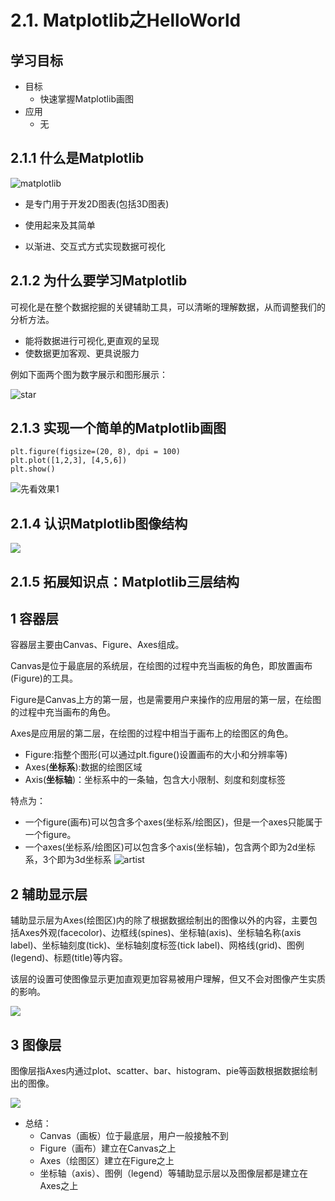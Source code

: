 # 2.1. Matplotlib之HelloWorld

学习目标
----

*   目标
    *   快速掌握Matplotlib画图
*   应用
    *   无

2.1.1 什么是Matplotlib
-------------------

![matplotlib](../images/matplotlib.png)

*   是专门用于开发2D图表(包括3D图表)

*   使用起来及其简单

*   以渐进、交互式方式实现数据可视化

2.1.2 为什么要学习Matplotlib
----------------------

可视化是在整个数据挖掘的关键辅助工具，可以清晰的理解数据，从而调整我们的分析方法。

*   能将数据进行可视化,更直观的呈现
*   使数据更加客观、更具说服力

例如下面两个图为数字展示和图形展示：

![star](../images/star.png)

2.1.3 实现一个简单的Matplotlib画图
-------------------------

    plt.figure(figsize=(20, 8), dpi = 100)
    plt.plot([1,2,3], [4,5,6])
    plt.show()


![先看效果1](../images/先看效果1.png)

2.1.4 认识Matplotlib图像结构
----------------------

![](../images/matplotlib图像结构.jpeg)

2.1.5 拓展知识点：Matplotlib三层结构
--------------------------

1 容器层
-----

容器层主要由Canvas、Figure、Axes组成。

Canvas是位于最底层的系统层，在绘图的过程中充当画板的角色，即放置画布(Figure)的工具。

Figure是Canvas上方的第一层，也是需要用户来操作的应用层的第一层，在绘图的过程中充当画布的角色。

Axes是应用层的第二层，在绘图的过程中相当于画布上的绘图区的角色。

*   Figure:指整个图形(可以通过plt.figure()设置画布的大小和分辨率等)
*   Axes(**坐标系**):数据的绘图区域
*   Axis(**坐标轴**)：坐标系中的一条轴，包含大小限制、刻度和刻度标签

特点为：

*   一个figure(画布)可以包含多个axes(坐标系/绘图区)，但是一个axes只能属于一个figure。
*   一个axes(坐标系/绘图区)可以包含多个axis(坐标轴)，包含两个即为2d坐标系，3个即为3d坐标系 ![artist](../images/artist.png)

2 辅助显示层
-------

辅助显示层为Axes(绘图区)内的除了根据数据绘制出的图像以外的内容，主要包括Axes外观(facecolor)、边框线(spines)、坐标轴(axis)、坐标轴名称(axis label)、坐标轴刻度(tick)、坐标轴刻度标签(tick label)、网格线(grid)、图例(legend)、标题(title)等内容。

该层的设置可使图像显示更加直观更加容易被用户理解，但又不会对图像产生实质的影响。

![](../images/辅助显示层.jpeg)

3 图像层
-----

图像层指Axes内通过plot、scatter、bar、histogram、pie等函数根据数据绘制出的图像。

![](../images/图像层.jpeg)

*   总结：
    *   Canvas（画板）位于最底层，用户一般接触不到
    *   Figure（画布）建立在Canvas之上
    *   Axes（绘图区）建立在Figure之上
    *   坐标轴（axis）、图例（legend）等辅助显示层以及图像层都是建立在Axes之上